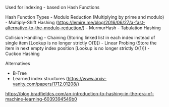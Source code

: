 Used for indexing 
    - based on Hash Functions

Hash Function Types
    - Modulo Reduction (Multiplying by prime and modulo)
    - Multiply-Shift Hashing (https://lemire.me/blog/2016/06/27/a-fast-alternative-to-the-modulo-reduction/)
    - MurmurHash
    - Tabulation Hashing

Collision Handling
    -   Chaining (Storing linked list in each index instead of single item [Lookup is no longer strictly O(1)])
    -   Linear Probing (Store the item in next empty index position [Lookup is no longer strictly O(1)])
    -   Cuckoo Hashing 



Alternatives
 - B-Tree
 - Learned index structures (https://www.arxiv-vanity.com/papers/1712.01208/)





 https://blog.bradfieldcs.com/an-introduction-to-hashing-in-the-era-of-machine-learning-6039394549b0